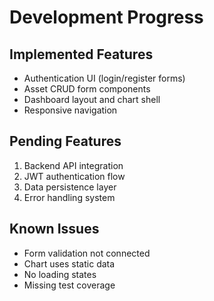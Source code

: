 # Development Progress

## Implemented Features
- Authentication UI (login/register forms)
- Asset CRUD form components
- Dashboard layout and chart shell
- Responsive navigation

## Pending Features
1. Backend API integration
2. JWT authentication flow
3. Data persistence layer
4. Error handling system

## Known Issues
- Form validation not connected
- Chart uses static data
- No loading states
- Missing test coverage
